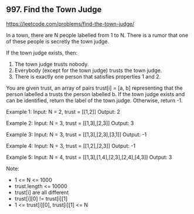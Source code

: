 ## 997. Find the Town Judge
https://leetcode.com/problems/find-the-town-judge/

In a town, there are N people labelled from 1 to N.
There is a rumor that one of these people is secretly the town judge.

If the town judge exists, then:
1. The town judge trusts nobody.
2. Everybody (except for the town judge) trusts the town judge.
3. There is exactly one person that satisfies properties 1 and 2.

You are given trust, an array of pairs trust[i] = [a, b] representing that the person labelled a trusts the person labelled b.
If the town judge exists and can be identified, return the label of the town judge.  Otherwise, return -1.

Example 1:
Input: N = 2, trust = [[1,2]]
Output: 2

Example 2:
Input: N = 3, trust = [[1,3],[2,3]]
Output: 3

Example 3:
Input: N = 3, trust = [[1,3],[2,3],[3,1]]
Output: -1

Example 4:
Input: N = 3, trust = [[1,2],[2,3]]
Output: -1

Example 5:
Input: N = 4, trust = [[1,3],[1,4],[2,3],[2,4],[4,3]]
Output: 3

Note:
- 1 <= N <= 1000
- trust.length <= 10000
- trust[i] are all different
- trust[i][0] != trust[i][1]
- 1 <= trust[i][0], trust[i][1] <= N
